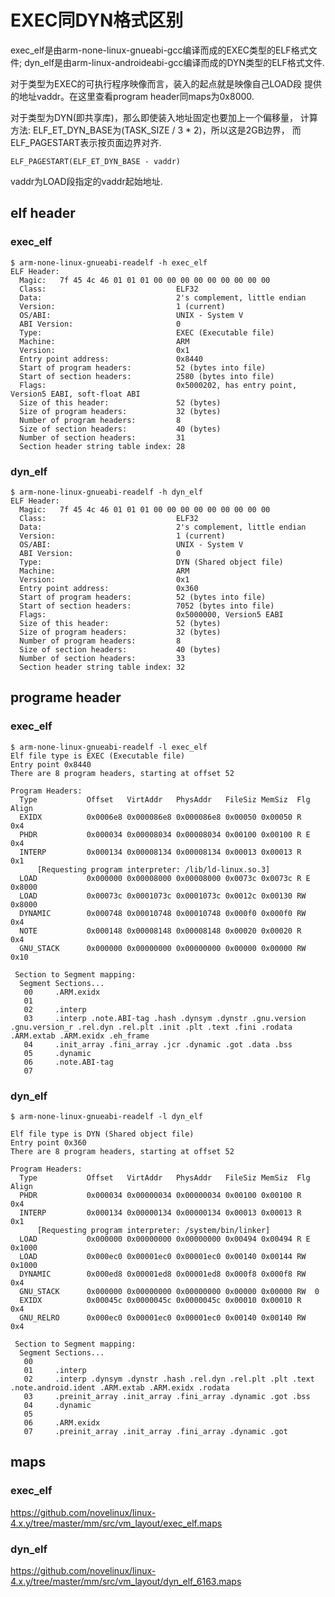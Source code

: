 EXEC同DYN格式区别
========================================

exec_elf是由arm-none-linux-gnueabi-gcc编译而成的EXEC类型的ELF格式文件;
dyn_elf是由arm-linux-androideabi-gcc编译而成的DYN类型的ELF格式文件.

对于类型为EXEC的可执行程序映像而言，装入的起点就是映像自己LOAD段
提供的地址vaddr。在这里查看program header同maps为0x8000.

对于类型为DYN(即共享库)，那么即使装入地址固定也要加上一个偏移量，
计算方法: ELF_ET_DYN_BASE为(TASK_SIZE / 3 * 2)，所以这是2GB边界，
而ELF_PAGESTART表示按页面边界对齐.

```
ELF_PAGESTART(ELF_ET_DYN_BASE - vaddr)
```

vaddr为LOAD段指定的vaddr起始地址.

elf header
----------------------------------------

### exec_elf

```
$ arm-none-linux-gnueabi-readelf -h exec_elf
ELF Header:
  Magic:   7f 45 4c 46 01 01 01 00 00 00 00 00 00 00 00 00
  Class:                             ELF32
  Data:                              2's complement, little endian
  Version:                           1 (current)
  OS/ABI:                            UNIX - System V
  ABI Version:                       0
  Type:                              EXEC (Executable file)
  Machine:                           ARM
  Version:                           0x1
  Entry point address:               0x8440
  Start of program headers:          52 (bytes into file)
  Start of section headers:          2580 (bytes into file)
  Flags:                             0x5000202, has entry point, Version5 EABI, soft-float ABI
  Size of this header:               52 (bytes)
  Size of program headers:           32 (bytes)
  Number of program headers:         8
  Size of section headers:           40 (bytes)
  Number of section headers:         31
  Section header string table index: 28
```

### dyn_elf

```
$ arm-none-linux-gnueabi-readelf -h dyn_elf
ELF Header:
  Magic:   7f 45 4c 46 01 01 01 00 00 00 00 00 00 00 00 00
  Class:                             ELF32
  Data:                              2's complement, little endian
  Version:                           1 (current)
  OS/ABI:                            UNIX - System V
  ABI Version:                       0
  Type:                              DYN (Shared object file)
  Machine:                           ARM
  Version:                           0x1
  Entry point address:               0x360
  Start of program headers:          52 (bytes into file)
  Start of section headers:          7052 (bytes into file)
  Flags:                             0x5000000, Version5 EABI
  Size of this header:               52 (bytes)
  Size of program headers:           32 (bytes)
  Number of program headers:         8
  Size of section headers:           40 (bytes)
  Number of section headers:         33
  Section header string table index: 32
```

programe header
----------------------------------------

### exec_elf

```
$ arm-none-linux-gnueabi-readelf -l exec_elf
Elf file type is EXEC (Executable file)
Entry point 0x8440
There are 8 program headers, starting at offset 52

Program Headers:
  Type           Offset   VirtAddr   PhysAddr   FileSiz MemSiz  Flg Align
  EXIDX          0x0006e8 0x000086e8 0x000086e8 0x00050 0x00050 R   0x4
  PHDR           0x000034 0x00008034 0x00008034 0x00100 0x00100 R E 0x4
  INTERP         0x000134 0x00008134 0x00008134 0x00013 0x00013 R   0x1
      [Requesting program interpreter: /lib/ld-linux.so.3]
  LOAD           0x000000 0x00008000 0x00008000 0x0073c 0x0073c R E 0x8000
  LOAD           0x00073c 0x0001073c 0x0001073c 0x0012c 0x00130 RW  0x8000
  DYNAMIC        0x000748 0x00010748 0x00010748 0x000f0 0x000f0 RW  0x4
  NOTE           0x000148 0x00008148 0x00008148 0x00020 0x00020 R   0x4
  GNU_STACK      0x000000 0x00000000 0x00000000 0x00000 0x00000 RW  0x10

 Section to Segment mapping:
  Segment Sections...
   00     .ARM.exidx
   01
   02     .interp
   03     .interp .note.ABI-tag .hash .dynsym .dynstr .gnu.version .gnu.version_r .rel.dyn .rel.plt .init .plt .text .fini .rodata .ARM.extab .ARM.exidx .eh_frame
   04     .init_array .fini_array .jcr .dynamic .got .data .bss
   05     .dynamic
   06     .note.ABI-tag
   07
```

### dyn_elf

```
$ arm-none-linux-gnueabi-readelf -l dyn_elf

Elf file type is DYN (Shared object file)
Entry point 0x360
There are 8 program headers, starting at offset 52

Program Headers:
  Type           Offset   VirtAddr   PhysAddr   FileSiz MemSiz  Flg Align
  PHDR           0x000034 0x00000034 0x00000034 0x00100 0x00100 R   0x4
  INTERP         0x000134 0x00000134 0x00000134 0x00013 0x00013 R   0x1
      [Requesting program interpreter: /system/bin/linker]
  LOAD           0x000000 0x00000000 0x00000000 0x00494 0x00494 R E 0x1000
  LOAD           0x000ec0 0x00001ec0 0x00001ec0 0x00140 0x00144 RW  0x1000
  DYNAMIC        0x000ed8 0x00001ed8 0x00001ed8 0x000f8 0x000f8 RW  0x4
  GNU_STACK      0x000000 0x00000000 0x00000000 0x00000 0x00000 RW  0
  EXIDX          0x00045c 0x0000045c 0x0000045c 0x00010 0x00010 R   0x4
  GNU_RELRO      0x000ec0 0x00001ec0 0x00001ec0 0x00140 0x00140 RW  0x4

 Section to Segment mapping:
  Segment Sections...
   00
   01     .interp
   02     .interp .dynsym .dynstr .hash .rel.dyn .rel.plt .plt .text .note.android.ident .ARM.extab .ARM.exidx .rodata
   03     .preinit_array .init_array .fini_array .dynamic .got .bss
   04     .dynamic
   05
   06     .ARM.exidx
   07     .preinit_array .init_array .fini_array .dynamic .got
```

maps
----------------------------------------

### exec_elf

https://github.com/novelinux/linux-4.x.y/tree/master/mm/src/vm_layout/exec_elf.maps

### dyn_elf

https://github.com/novelinux/linux-4.x.y/tree/master/mm/src/vm_layout/dyn_elf_6163.maps
